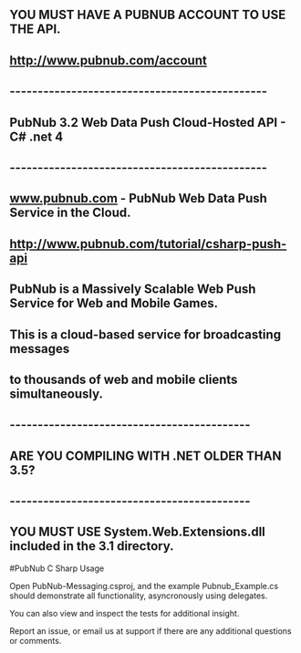 ## YOU MUST HAVE A PUBNUB ACCOUNT TO USE THE API.
## http://www.pubnub.com/account
##
## ----------------------------------------------
## PubNub 3.2 Web Data Push Cloud-Hosted API - C# .net 4
## ----------------------------------------------
##
## www.pubnub.com - PubNub Web Data Push Service in the Cloud. 
## http://www.pubnub.com/tutorial/csharp-push-api
##
## PubNub is a Massively Scalable Web Push Service for Web and Mobile Games.
## This is a cloud-based service for broadcasting messages
## to thousands of web and mobile clients simultaneously.

## -------------------------------------------
## ARE YOU COMPILING WITH .NET OLDER THAN 3.5?
## -------------------------------------------
## YOU MUST USE System.Web.Extensions.dll included in the 3.1 directory.


#PubNub C Sharp Usage

Open PubNub-Messaging.csproj, and the example Pubnub_Example.cs should demonstrate all functionality, asyncronously using delegates.

You can also view and inspect the tests for additional insight. 

Report an issue, or email us at support if there are any additional questions or comments.


